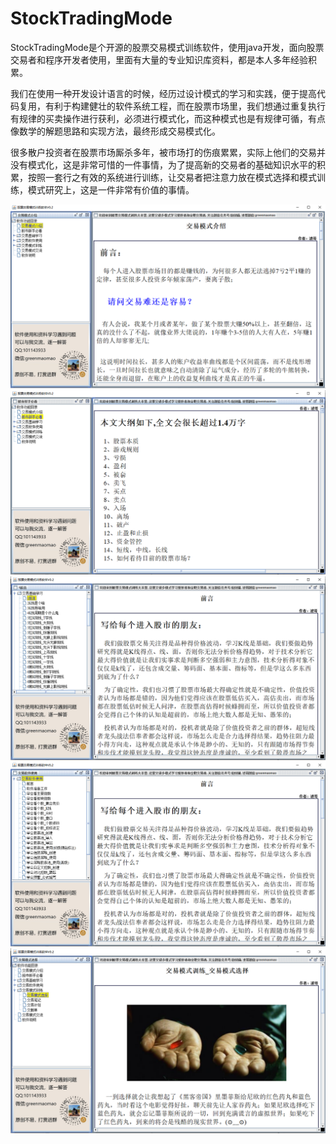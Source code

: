 # StockTradingMode

StockTradingMode是个开源的股票交易模式训练软件，使用java开发，面向股票交易者和程序开发者使用，里面有大量的专业知识库资料，都是本人多年经验积累。

我们在使用一种开发设计语言的时候，经历过设计模式的学习和实践，便于提高代码复用，有利于构建健壮的软件系统工程，而在股票市场里，我们想通过重复执行有规律的买卖操作进行获利，必须进行模式化，而这种模式也是有规律可循，有点像数学的解题思路和实现方法，最终形成交易模式化。

很多散户投资者在股票市场厮杀多年，被市场打的伤痕累累，实际上他们的交易并没有模式化，这是非常可惜的一件事情，为了提高新的交易者的基础知识水平的积累，按照一套行之有效的系统进行训练，让交易者把注意力放在模式选择和模式训练，模式研究上，这是一件非常有价值的事情。

![](https://github.com/semaomao/StockTradingMode/raw/master/html/img/screen1.png)
![](https://github.com/semaomao/StockTradingMode/raw/master/html/img/screen2.png)
![](https://github.com/semaomao/StockTradingMode/raw/master/html/img/screen3.png)
![](https://github.com/semaomao/StockTradingMode/raw/master/html/img/screen4.png)
![](https://github.com/semaomao/StockTradingMode/raw/master/html/img/screen5.png)
